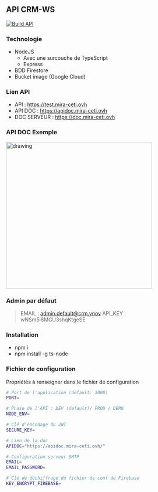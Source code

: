 ## API CRM-WS

[![Build API](https://github.com/enzotoyos/API-CRM-WS/actions/workflows/main.yml/badge.svg)](https://github.com/enzotoyos/API-CRM-WS/actions/workflows/main.yml)

### Technologie

- NodeJS
  - Avec une surcouche de TypeScript
  - Express
- BDD Firestore
- Bucket image (Google Cloud)

### Lien API

- API : https://test.mira-ceti.ovh
- API DOC : https://apidoc.mira-ceti.ovh
- DOC SERVEUR : https://doc.mira-ceti.ovh

### API DOC Exemple

<img src="https://user-images.githubusercontent.com/58291299/157634327-baaa8e67-7936-4c1c-b028-b2414fd0d34b.png" alt="drawing" width="400"/>

### Admin par défaut

> EMAIL : admin.default@crm.ynov
> API_KEY : wNSm5i8MCU3shqKtgeSE

### Installation

- npm i
- npm install -g ts-node

### Fichier de configuration

Propriétés à renseigner dans le fichier de configuration

```bash
# Port de l'application (default: 3000)
PORT=

# Phase de l'API : DEV (default)/ PROD / DEMO
NODE_ENV=

# Clé d'encodage du JWT
SECURE_KEY=

# Lien de la doc
APIDOC="https://apidoc.mira-ceti.ovh/"

# Configuration serveur SMTP
EMAIL=
EMAIL_PASSWORD=

# Clé de déchiffrage du fichier de conf de Firebase
KEY_ENCRYPT_FIREBASE=
```
